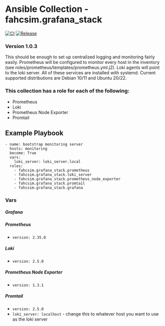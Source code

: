 # Ansible Collection - fahcsim.grafana_stack
[![CI](https://github.com/fahcsim/grafana_stack_collection/actions/workflows/prometheus.yml/badge.svg)](https://github.com/fahcsim/grafana_stack_collection/actions/workflows/prometheus.yml)
[![Release](https://github.com/fahcsim/grafana_stack_collection/actions/workflows/release.yml/badge.svg)](https://github.com/fahcsim/grafana_stack_collection/actions/workflows/release.yml)
### Version 1.0.3 
This should be enough to set up centralized logging and monitoring fairly easily. Prometheus will be configured to monitor every host in the inventory (see roles/prometheus/templates/prometheus.yml.j2). Loki agents will point to the loki server. All of these services are installed with systemd.
Current supported distributions are Debian 10/11 and Ubuntu 20/22.

### This collection has a role for each of the following:
- Prometheus
- Loki
- Prometheus Node Exporter
- Promtail

## Example Playbook
```
- name: bootstrap monitoring server
  hosts: monitoring
  become: True
  vars:
    loki_server: loki_server.local
  roles:
    - fahcsim.grafana_stack.prometheus
    - fahcsim.grafana_stack.loki_server
    - fahcsim.grafana_stack.prometheus_node_exporter
    - fahcsim.grafana_stack.promtail
    - fahcsim.grafana_stack.grafana
```

### Vars
##### Grafana

##### Prometheus
- `version: 2.35.0`
##### Loki
- `version: 2.5.0`
##### Prometheus Node Exporter
- `version: 1.3.1`
##### Promtail
- `version: 2.5.0`
- `loki_server: localhost` - change this to whatever host you want to use as the loki server
